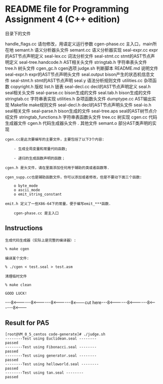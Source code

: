 README file for Programming Assignment 4  (C++ edition)
=======================================================

目录下的文件

handle_flags.cc             请勿修改，用语定义运行参数
cgen-phase.cc             	主入口，main所在地
semant.h                    语义分析器头文件
semant.cc                   语义分析器实现
seal-expr.cc                expr的AST节点声明定义
seal-lex.cc                 词法分析文件
seal-stmt.cc                stmt的AST节点声明定义
seal-tree.handcode.h        AST相关头文件
stringtab.h                 字符串表头文件
tree.h                      树头文件
cgen_gc.h                   cgen选项
judge.sh                    判断脚本
README.md                   说明文件
seal-expr.h                 expr的AST节点声明头文件
seal.output                 bison产生的状态机信息文件
seal-stmt.h                 stmt的AST节点声明
seal.y                      语法分析规则文件
utilities.cc                杂项函数
copyright.h                 版权
list.h                      链表
seal-decl.cc                decl的AST节点声明定义
seal.h                      seal相关头文件
seal-parse.cc               bison生成的文件
seal.tab.h                  bison生成的文件
stringtab.cc                字符串表实现
utilities.h                 杂项函数头文件
dumptype.cc                 AST输出实现
Makefile                    make规则文件
seal-decl.h                 decl的AST节点声明头文件
seal-io.h                   seal相关文件
seal-parse.h                bison生成的文件
seal-tree.aps               seal的AST树节点介绍文件
stringtab_functions.h       字符串表函数头文件
tree.cc                     树实现
cgen.cc						代码生成器文件
cgen.h						代码生成器头文件
*.*			                其他文件
semant.o					部分AST类声明的实现

	cgen.cc是此次要编写的主要文件，主要包括了以下3个内容:

		- 生成全局变量和常量代码函数;
		 
		- 递归的生成函数声明的函数；

	cgen.h 是头文件，请在里面添加任何用于辅助的类或者函数等.

	cgen_supp.cc也是辅助函数文件，你可以添加或者修改，但是不要动下面三个函数:

		o byte_mode
		o ascii_mode
		o emit_string_constant

	emit.h 定义了一些X86-64下的常量，便于编写emit_***函数.

        cgen-phase.cc 是主入口

Instructions
------------

	生成代码生成器（实际上是完整的编译器）:

	% make cgen

	编译某个文件:

	% ./cgen < test.seal > test.asm

	清理临时文件

	% make clean

	GOOD LUCK!

---8<------8<------8<------8<---cut here---8<------8<------8<------8<---

Result for PA5
----------------
```
[root@VM_0_5_centos code-generate]# ./judge.sh 
--------Test using Euclidean.seal --------
passed
--------Test using Fibonacci.seal --------
passed
--------Test using generator.seal --------
passed
--------Test using helloworld.seal --------
passed
--------Test using tan.seal --------
passed
```